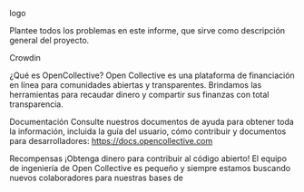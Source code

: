 logo

Plantee todos los problemas en este informe, que sirve como descripción general del proyecto.

Crowdin

¿Qué es OpenCollective?
Open Collective es una plataforma de financiación en línea para comunidades abiertas y transparentes. Brindamos las herramientas para recaudar dinero y compartir sus finanzas con total transparencia.

Documentación
Consulte nuestros documentos de ayuda para obtener toda la información, incluida la guía del usuario, cómo contribuir y documentos para desarrolladores: https://docs.opencollective.com

Recompensas
¡Obtenga dinero para contribuir al código abierto! El equipo de ingeniería de Open Collective es pequeño y siempre estamos buscando nuevos colaboradores para nuestras bases de
